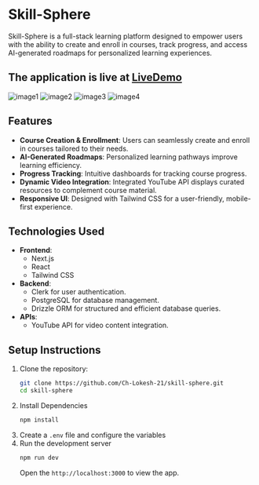 # Skill-Sphere  

Skill-Sphere is a full-stack learning platform designed to empower users with the ability to create and enroll in courses, track progress, and access AI-generated roadmaps for personalized learning experiences.  

## The application is live at [LiveDemo]()

![image1]()
![image2]()
![image3]()
![image4]()

## Features  

- **Course Creation & Enrollment**: Users can seamlessly create and enroll in courses tailored to their needs.  
- **AI-Generated Roadmaps**: Personalized learning pathways improve learning efficiency.  
- **Progress Tracking**: Intuitive dashboards for tracking course progress.  
- **Dynamic Video Integration**: Integrated YouTube API displays curated resources to complement course material.  
- **Responsive UI**: Designed with Tailwind CSS for a user-friendly, mobile-first experience.  

## Technologies Used  

- **Frontend**:  
  - Next.js  
  - React
  - Tailwind CSS
- **Backend**:  
  - Clerk for user authentication.  
  - PostgreSQL for database management.  
  - Drizzle ORM for structured and efficient database queries.  
- **APIs**:  
  - YouTube API for video content integration.  

## Setup Instructions  

1. Clone the repository:  
   ```bash
   git clone https://github.com/Ch-Lokesh-21/skill-sphere.git
   cd skill-sphere
   ```
2. Install Dependencies
   ```bash
   npm install
   ```
3. Create a `.env` file and configure the variables
4. Run the development server
    ```bash
    npm run dev
    ```
    Open the `http://localhost:3000` to view the app.